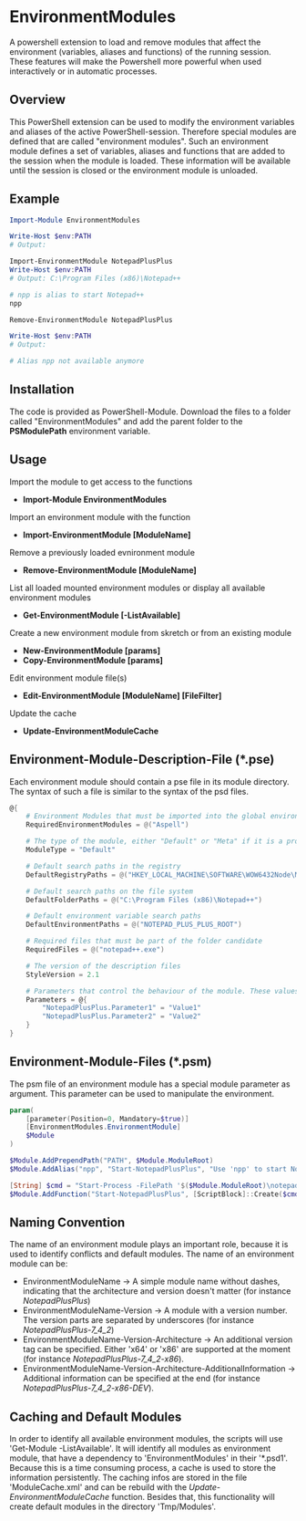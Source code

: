 # EnvironmentModules
A powershell extension to load and remove modules that affect the environment (variables, aliases and functions) of the running session. These features will make the Powershell more powerful when used interactively or in automatic processes.

Overview
--------

This PowerShell extension can be used to modify the environment variables and aliases of the active PowerShell-session. Therefore special modules
are defined that are called "environment modules". Such an environment module defines a set of variables, aliases and functions that are added to the session when the module is loaded. These information will be available until the session is closed or the environment module is unloaded.

Example
-------

```powershell
Import-Module EnvironmentModules

Write-Host $env:PATH
# Output:

Import-EnvironmentModule NotepadPlusPlus
Write-Host $env:PATH
# Output: C:\Program Files (x86)\Notepad++

# npp is alias to start Notepad++
npp

Remove-EnvironmentModule NotepadPlusPlus

Write-Host $env:PATH
# Output:

# Alias npp not available anymore
```

Installation
------------

The code is provided as PowerShell-Module. Download the files to a folder called "EnvironmentModules" and add the parent folder to the **PSModulePath** environment variable.


Usage
-----

Import the module to get access to the functions
- **Import-Module EnvironmentModules**

Import an environment module with the function
- **Import-EnvironmentModule [ModuleName]**

Remove a previously loaded evnironment module
- **Remove-EnvironmentModule [ModuleName]**

List all loaded mounted environment modules or display all available environment modules
- **Get-EnvironmentModule [-ListAvailable]**

Create a new environment module from skretch or from an existing module
- **New-EnvironmentModule [params]**
- **Copy-EnvironmentModule [params]**

Edit environment module file(s)
- **Edit-EnvironmentModule [ModuleName] [FileFilter]**

Update the cache
- **Update-EnvironmentModuleCache**

Environment-Module-Description-File (*.pse)
-------------------------------------------
Each environment module should contain a pse file in its module directory. The syntax of such a file is similar to the syntax of the psd files.

```powershell
@{
    # Environment Modules that must be imported into the global environment prior importing this module
    RequiredEnvironmentModules = @("Aspell")

    # The type of the module, either "Default" or "Meta" if it is a project-module
    ModuleType = "Default"

    # Default search paths in the registry
    DefaultRegistryPaths = @("HKEY_LOCAL_MACHINE\SOFTWARE\WOW6432Node\Microsoft\Windows\CurrentVersion\Uninstall\Notepad++\DisplayIcon")

    # Default search paths on the file system
    DefaultFolderPaths = @("C:\Program Files (x86)\Notepad++")

    # Default environment variable search paths
    DefaultEnvironmentPaths = @("NOTEPAD_PLUS_PLUS_ROOT")

    # Required files that must be part of the folder candidate
    RequiredFiles = @("notepad++.exe")

    # The version of the description files
    StyleVersion = 2.1

    # Parameters that control the behaviour of the module. These values can be overwritten by other modules or the user
    Parameters = @{
        "NotepadPlusPlus.Parameter1" = "Value1"
        "NotepadPlusPlus.Parameter2" = "Value2"
    }
}
```

Environment-Module-Files (*.psm)
--------------------------------
The psm file of an environment module has a special module parameter as argument. This parameter can be used to manipulate the environment.

```powershell
param(
    [parameter(Position=0, Mandatory=$true)]
    [EnvironmentModules.EnvironmentModule]
    $Module
)

$Module.AddPrependPath("PATH", $Module.ModuleRoot)
$Module.AddAlias("npp", "Start-NotepadPlusPlus", "Use 'npp' to start NotepadPlusPlus")

[String] $cmd = "Start-Process -FilePath '$($Module.ModuleRoot)\notepad++.exe' @args"
$Module.AddFunction("Start-NotepadPlusPlus", [ScriptBlock]::Create($cmd))
```

Naming Convention
-----------------

The name of an environment module plays an important role, because it is used to identify conflicts and default modules. The name of an environment module can be:
 - EnvironmentModuleName -> A simple module name without dashes, indicating that the architecture and version doesn't matter (for instance *NotepadPlusPlus*)
 - EnvironmentModuleName-Version -> A module with a version number. The version parts are separated by underscores (for instance *NotepadPlusPlus-7_4_2*)
 - EnvironmentModuleName-Version-Architecture -> An additional version tag can be specified. Either 'x64' or 'x86' are supported at the moment (for instance *NotepadPlusPlus-7_4_2-x86*).
 - EnvironmentModuleName-Version-Architecture-AdditionalInformation -> Additional information can be specified at the end (for instance *NotepadPlusPlus-7_4_2-x86-DEV*).


Caching and Default Modules
---------------------------

In order to identify all available environment modules, the scripts will use 'Get-Module -ListAvailable'. It will identify all modules as environment module, that have a dependency to 'EnvironmentModules' in their '\*.psd1'. Because this is a time consuming process, a cache is used to store the information persistently. The caching infos are stored in the file 'ModuleCache.xml' and can be rebuild with the *Update-EnvironmentModuleCache* function. Besides that, this functionality will create default modules in the directory 'Tmp/Modules'.
